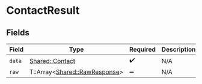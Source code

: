 # ContactResult


## Fields

| Field                                                               | Type                                                                | Required                                                            | Description                                                         |
| ------------------------------------------------------------------- | ------------------------------------------------------------------- | ------------------------------------------------------------------- | ------------------------------------------------------------------- |
| `data`                                                              | [Shared::Contact](../../models/shared/contact.md)                   | :heavy_check_mark:                                                  | N/A                                                                 |
| `raw`                                                               | T::Array<[Shared::RawResponse](../../models/shared/rawresponse.md)> | :heavy_minus_sign:                                                  | N/A                                                                 |